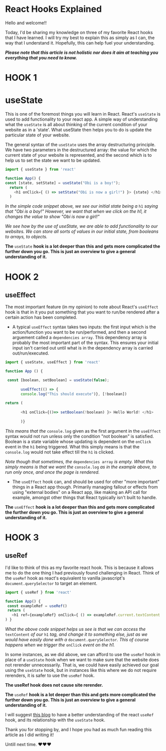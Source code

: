 # React Hooks Explained

Hello and welcome!!

Today, I'd be sharing my knowledge on three of my favorite React hooks that I have learned. I will try my best to explain this as simply as I can, the way that I understand it. Hopefully, this can help fuel your understanding.

***Please note that this article is not holistic nor does it aim at teaching you everything that you need to know.***

# HOOK 1

# useState

This is one of the foremost things you will learn in React. React's `useState` is used to add functionality to your react app. A simple way of understanding what the `useState` is all about thinking of the current condition of your website as in a 'state'. What useState then helps you to do is update the particular state of your website.

The general syntax of the `useState` uses the array destructuring principle. We have two parameters in the destructured array: the value for which the current state of your website is represented, and the second which is to help us to set the state we want to be updated.

```javascript
import { useState } from 'react'

function App() {
const [state, setState] = useState("Obi is a boy!");
  return (
    <h1 onClick={ () => setState("Obi is now a girl!") }> {state} </h1>
  )
```

*In the simple code snippet above, we see our initial state being a* `h1` *saying that "Obi is a boy!" However, we want that when we click on the h1, it changes the value to show "Obi is now a girl!"*

*We see how by the use of useState, we are able to add functionality to our websites. We can store all sorts of values in our initial state, from booleans to arrays, to objects.*

**The** `useState` **hook is a lot deeper than this and gets more complicated the further down you go. This is just an overview to give a general understanding of it.**

# HOOK 2

## useEffect

The most important feature (in my opinion) to note about React's `useEffect` hook is that in it you put something that you want to run/be rendered after a certain action has been completed.

* A typical `useEffect` syntax takes two inputs: the first input which is the action/function you want to be run/performed, and then a second arguement called a `dependencies array`. This dependency array is probably the most important part of the syntax. This ensures your initial input isn't carried out until what is in the dependency array is carried out/run/executed.
    

```javascript
import { useState, useEffect } from 'react'

function App () {

 const [boolean, setBoolean] = useState(false);
        
       useEffect(() => {
       console.log("This should execute")}, [!boolean])
        
return (
        
       <h1 onClick={()=> setBoolean(!boolean) }> Hello World! </h1>
        
       )}
```

*This means that the* `console.log` given as the first argument in the `useEffect` syntax would not run unless only the condition "not boolean" is satisfied. Boolean is a state variable whose updating is dependent on the `onClick` event in the `h1` being triggered. What this simply means is that the `console.log` would not take effect till the `h1` is clicked.

*Note though that sometimes, the* `dependencies array` *is empty. What this simply means is that we want the* `console.log` *as in the example above, to run only once, and once the page is rendered.*

* The `useEffect` hook can, and should be used for other "more important" things in a React app though. Primarily managing fallout or effects from using "external bodies" on a React app, like making an API call for example, amongst other things that React typically isn't built to handle.
    

**The** `useEffect` **hook is a lot deeper than this and gets more complicated the further down you go. This is just an overview to give a general understanding of it.**

# HOOK 3

## useRef

I'd like to think of this as my favorite react hook. This is because it allows me to do the one thing I had previously found challenging in React. Think of the `useRef` hook as react's equivalent to vanilla javascript's `document.querySelector` to target an element.

```javascript
import { useRef } from 'react'

function App() {
 const exampleRef = useRef()
 return ( 
   <h1 ref={exampleRef} onClick={ () => exampleRef.current.textContent = "It is evening now!" }> Hello! Morning! </h1>
) }
```

*What the above code snippet helps us see is that we can access the* `textContent` *of our* `h1` *tag, and change it to something else, just as we would have easily done with a* `document.querySelector`*. This of course happens when we trigger the* `onClick` *event on the h1.*

In some instances, as we did above, we can afford to use the `useRef` hook in place of a `useState` hook when we want to make sure that the website does not rerender unnecessarily. That is, we could have easily achieved our goal using the `useState` hook, but in instances like this where we do not require rerenders, it is safer to use the `useRef` hook.

**The useRef hook does not cause site rerender.**

**The** `useRef` **hook is a lot deeper than this and gets more complicated the further down you go. This is just an overview to give a general understanding of it.**

I will suggest [this blog](https://www.smashingmagazine.com/2020/11/react-useref-hook/) to have a better understanding of the react `useRef` hook, and its relationship with the `useState` hook.

Thank you for stopping by, and I hope you had as much fun reading this article as I did writing it!

Untill next time. ❤❤❤